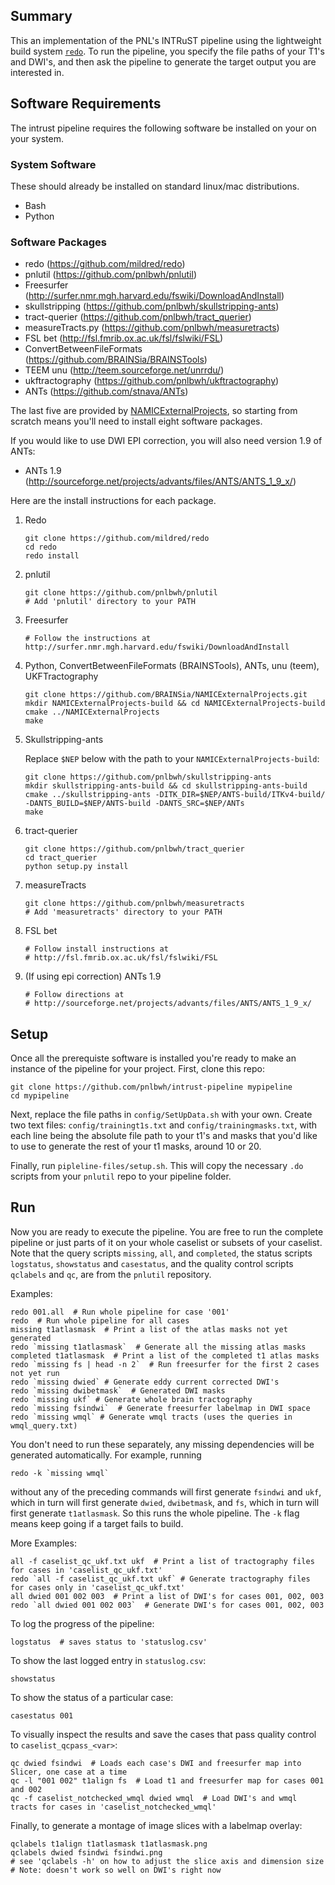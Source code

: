 ## Summary

This an implementation of the PNL's INTRuST pipeline using the lightweight
build system [`redo`](https://github.com/mildred/redo).  To run the pipeline,
you specify the file paths of your T1's and DWI's, and then ask the pipeline to
generate the target output you are interested in.

## Software Requirements

The intrust pipeline requires the following software be installed on your on
your system.  

### System Software 

These should already be installed on standard linux/mac distributions. 

* Bash
* Python

### Software Packages
* redo (https://github.com/mildred/redo)
* pnlutil (https://github.com/pnlbwh/pnlutil)
* Freesurfer (http://surfer.nmr.mgh.harvard.edu/fswiki/DownloadAndInstall)
* skullstripping (https://github.com/pnlbwh/skullstripping-ants)
* tract-querier (https://github.com/pnlbwh/tract_querier)
* measureTracts.py (https://github.com/pnlbwh/measuretracts)
* FSL bet (http://fsl.fmrib.ox.ac.uk/fsl/fslwiki/FSL)
* ConvertBetweenFileFormats (https://github.com/BRAINSia/BRAINSTools)
* TEEM unu (http://teem.sourceforge.net/unrrdu/)
* ukftractography (https://github.com/pnlbwh/ukftractography)
* ANTs (https://github.com/stnava/ANTs)

The last five are provided by
[NAMICExternalProjects](https://github.com/BRAINSia/NAMICExternalProjects.git),
so starting from scratch means you'll need to install eight software packages.

If you would like to use DWI EPI correction, you will also need version 1.9 of
ANTs:

* ANTs 1.9 (http://sourceforge.net/projects/advants/files/ANTS/ANTS_1_9_x/)

Here are the install instructions for each package.

1. Redo

    ```
    git clone https://github.com/mildred/redo
    cd redo 
    redo install
    ```

2. pnlutil

    ```
    git clone https://github.com/pnlbwh/pnlutil
    # Add 'pnlutil' directory to your PATH
    ```

3. Freesurfer

    ```
    # Follow the instructions at http://surfer.nmr.mgh.harvard.edu/fswiki/DownloadAndInstall
    ```

4. Python, ConvertBetweenFileFormats (BRAINSTools), ANTs, unu (teem), UKFTractography

    ```
    git clone https://github.com/BRAINSia/NAMICExternalProjects.git
    mkdir NAMICExternalProjects-build && cd NAMICExternalProjects-build 
    cmake ../NAMICExternalProjects
    make
    ```

5. Skullstripping-ants

    Replace `$NEP` below with the path to your `NAMICExternalProjects-build`:

    ```
    git clone https://github.com/pnlbwh/skullstripping-ants
    mkdir skullstripping-ants-build && cd skullstripping-ants-build
    cmake ../skullstripping-ants -DITK_DIR=$NEP/ANTS-build/ITKv4-build/ -DANTS_BUILD=$NEP/ANTS-build -DANTS_SRC=$NEP/ANTs
    make
    ```

6. tract-querier

    ```
    git clone https://github.com/pnlbwh/tract_querier
    cd tract_querier 
    python setup.py install
    ```

7. measureTracts

    ```
    git clone https://github.com/pnlbwh/measuretracts
    # Add 'measuretracts' directory to your PATH
    ```

8. FSL bet

    ```
    # Follow install instructions at
    # http://fsl.fmrib.ox.ac.uk/fsl/fslwiki/FSL
    ```

9. (If using epi correction) ANTs 1.9

    ```
    # Follow directions at
    # http://sourceforge.net/projects/advants/files/ANTS/ANTS_1_9_x/
    ```

## Setup

Once all the prerequiste software is installed you're ready to make an instance
of the pipeline for your project.  First, clone this repo:

    git clone https://github.com/pnlbwh/intrust-pipeline mypipeline
    cd mypipeline

Next, replace the file paths in `config/SetUpData.sh` with your own.  Create
two text files: `config/trainingt1s.txt` and `config/trainingmasks.txt`, with
each line being the absolute file path to your t1's and masks that you'd like
to use to generate the rest of your t1 masks, around 10 or 20.  

Finally, run `pipleline-files/setup.sh`.  This will copy the necessary `.do`
scripts from your `pnlutil` repo to your pipeline folder.

## Run

Now you are ready to execute the pipeline.  You are free to run the complete
pipeline or just parts of it on your whole caselist or subsets of your
caselist.  Note that the query scripts `missing`, `all`, and `completed`, the
status scripts `logstatus`, `showstatus` and `casestatus`, and the quality
control scripts `qclabels` and `qc`, are from the `pnlutil` repository. 

Examples:

    redo 001.all  # Run whole pipeline for case '001'
    redo  # Run whole pipeline for all cases
    missing t1atlasmask  # Print a list of the atlas masks not yet generated
    redo `missing t1atlasmask`  # Generate all the missing atlas masks
    completed t1atlasmask  # Print a list of the completed t1 atlas masks
    redo `missing fs | head -n 2`  # Run freesurfer for the first 2 cases not yet run
    redo `missing dwied` # Generate eddy current corrected DWI's
    redo `missing dwibetmask`  # Generated DWI masks
    redo `missing ukf` # Generate whole brain tractography 
    redo `missing fsindwi`  # Generate freesurfer labelmap in DWI space
    redo `missing wmql` # Generate wmql tracts (uses the queries in wmql_query.txt)

You don't need to run these separately, any missing dependencies will be
generated automatically.  For example, running 

    redo -k `missing wmql` 

without any of the preceding commands will first generate `fsindwi` and `ukf`,
which in turn will first generate `dwied`, `dwibetmask`, and `fs`, which in
turn will first generate `t1atlasmask`.  So this runs the whole pipeline.  The
`-k` flag means keep going if a target fails to build.

More Examples:

    all -f caselist_qc_ukf.txt ukf  # Print a list of tractography files for cases in 'caselist_qc_ukf.txt'
    redo `all -f caselist_qc_ukf.txt ukf` # Generate tractography files for cases only in 'caselist_qc_ukf.txt'
    all dwied 001 002 003  # Print a list of DWI's for cases 001, 002, 003
    redo `all dwied 001 002 003`  # Generate DWI's for cases 001, 002, 003

To log the progress of the pipeline:

    logstatus  # saves status to 'statuslog.csv'

To show the last logged entry in `statuslog.csv`:

    showstatus

To show the status of a particular case:

    casestatus 001

To visually inspect the results and save the cases that pass quality control to `caselist_qcpass_<var>`:

    qc dwied fsindwi  # Loads each case's DWI and freesurfer map into Slicer, one case at a time
    qc -l "001 002" t1align fs  # Load t1 and freesurfer map for cases 001 and 002
    qc -f caselist_notchecked_wmql dwied wmql  # Load DWI's and wmql tracts for cases in 'caselist_notchecked_wmql'

Finally, to generate a montage of image slices with a labelmap overlay:

    qclabels t1align t1atlasmask t1atlasmask.png
    qclabels dwied fsindwi fsindwi.png
    # see 'qclabels -h' on how to adjust the slice axis and dimension size
    # Note: doesn't work so well on DWI's right now
